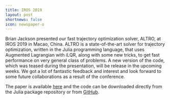 ```yaml
---
title: IROS 2019 
layout: post
shortnews: false
icon: newspaper-o
---
```


Brian Jackson presented our fast trajectory optimization solver, ALTRO, at IROS 2019 in Macao, China. ALTRO is a state-of-the-art solver for trajectory optimization, written in the Julia programming language, that uses Augmented Lagrangian with iLQR, along with some new tricks, to get fast performance on very general class of problems. A new version of the code, which was teased during the presentation, will be release in the upcoming weeks. We got a lot of fantastic feedback and interest and look forward to some future collaborations as a result of the conference. 

The paper is available [here](https://roboticexplorationlab.org/papers/altro-iros.pdf) and the code can be downloaded directly from the Julia package repository or from [GitHub](https://github.com/RoboticExplorationLab/TrajectoryOptimization.jl). 

